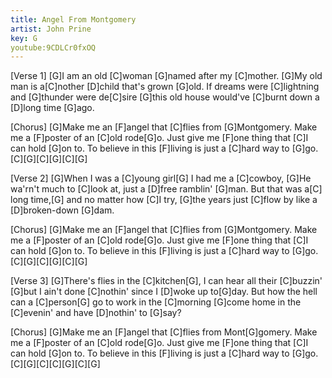 ```yaml
---
title: Angel From Montgomery
artist: John Prine
key: G
youtube:9CDLCr0fxOQ
---
```


[Verse 1]
[G]I am an old [C]woman [G]named after my [C]mother.
[G]My old man is a[C]nother [D]child that's grown [G]old.
If dreams were [C]lightning and [G]thunder were de[C]sire
[G]this old house would've [C]burnt down a [D]long time [G]ago.

[Chorus]
[G]Make me an [F]angel that [C]flies from [G]Montgomery.
Make me a [F]poster of an [C]old rode[G]o.
Just give me [F]one thing that [C]I can hold [G]on to.
To believe in this [F]living is just a [C]hard way to [G]go.[C][G][C][G][C][G]

[Verse 2]
[G]When I was a [C]young girl[G] I had me a [C]cowboy,
[G]He wa'rn't much to [C]look at, just a [D]free ramblin' [G]man.
But that was a[C] long time,[G] and no matter how [C]I try,
[G]the years just [C]flow by like a [D]broken-down [G]dam.

[Chorus]
[G]Make me an [F]angel that [C]flies from [G]Montgomery.
Make me a [F]poster of an [C]old rode[G]o.
Just give me [F]one thing that [C]I can hold [G]on to.
To believe in this [F]living is just a [C]hard way to [G]go.[C][G][C][G][C][G]

[Verse 3]
[G]There's flies in the [C]kitchen[G], I can hear all their [C]buzzin'
[G]but I ain't done [C]nothin' since I [D]woke up to[G]day.
But how the hell can a [C]person[G] go to work in the [C]morning
[G]come home in the [C]evenin' and have [D]nothin' to [G]say?

[Chorus]
[G]Make me an [F]angel that [C]flies from Mont[G]gomery.
Make me a [F]poster of an [C]old rode[G]o.
Just give me [F]one thing that [C]I can hold [G]on to.
To believe in this [F]living is just a [C]hard way to [G]go.[C][G][C][C][G][C][G]
